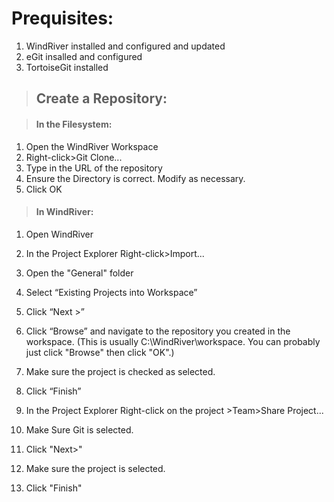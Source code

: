 # Prequisites: #

  1. WindRiver installed and configured and updated
  1. eGit insalled and configured
  1. TortoiseGit installed

> ## Create a Repository: ##

> #### In the Filesystem: ####
  1. Open the WindRiver Workspace
  1. Right-click>Git Clone...
  1. Type in the URL of the repository
  1. Ensure the Directory is correct. Modify as necessary.
  1. Click OK

> #### In WindRiver: ####
  1. Open WindRiver
  1. In the Project Explorer Right-click>Import...
  1. Open the "General" folder
  1. Select “Existing Projects into Workspace”
  1. Click “Next >”
  1. Click “Browse” and navigate to the repository you created in the workspace.  (This is usually C:\WindRiver\workspace.  You can probably just click "Browse" then click "OK".)
  1. Make sure the project is checked as selected.
  1. Click “Finish”

  1. In the Project Explorer Right-click on the project >Team>Share Project...
  1. Make Sure Git is selected.
  1. Click "Next>"
  1. Make sure the project is selected.
  1. Click "Finish"